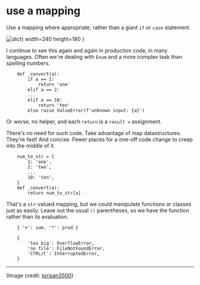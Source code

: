 
# use a mapping

Use a mapping where appropriate, rather than a giant `if` or `case` statement.

![dict](https://live.staticflickr.com/2143/2288333808_d86e0693db_m_d.jpg){ width=240 height=180 }

I continue to see this again and again in production code, in many languages.
Often we're dealing with `Enum` and a more complex task than spelling numbers.

        def _convert(a):
            if a == 1:
                return 'one'
            elif a == 2:
            ...
            elif a == 10:
                return 'ten'
            else raise ValueError(f'unknown input: {a}')

Or worse, no helper, and each `return` is a `result =` assignment.

There's no need for such code.
Take advantage of map datastructures.
They're fast!
And concise.
Fewer places for a one-off code change to creep into the middle of it.

        num_to_str = {
            1: 'one',
            2: 'two',
            ...
            10: 'ten',
        }
        def _convert(a):
            return num_to_str[a]

That's a `str`-valued mapping,
but we could manipulate functions or classes just as easily.
Leave out the usual `()` parentheses, so we have
the function rather than its evaluation.

        { '+': sum, '*': prod }

        {
            'too big': OverflowError,
            'no file': FileNotFoundError,
            'CTRL/C': InterruptedError,
        }

----

(Image credit: [torisan3500](https://www.flickr.com/photos/torisan3500/2288333808/sizes/s/))
